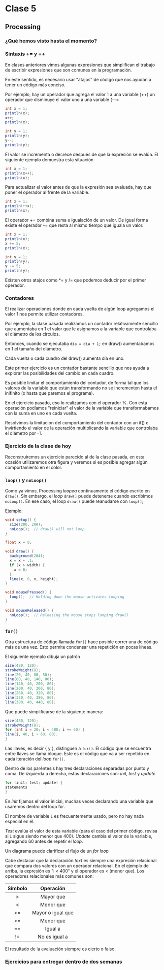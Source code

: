 # Clase 5

## Processing

### ¿Qué hemos visto hasta el momento? 

### Sintaxis += y ++

En clases anteriores vimos algunas expresiones que simplifican el trabajo de escribir expresiones que son comunes en la programación. 

En este sentido, es necesario usar "atajos" de código que nos ayudan a tener un código más conciso. 

Por ejemplo, hay un operador que agrega el valor 1 a una variable (++) un operador que disminuye el valor uno a una variable (--=

```java
int x = 1;
println(x);
x++;
println(x);
```

```java
int y = 1; 
println(y);
y--; 
println(y); 
```

El valor se incrementa o decrece después de que la expresión se evalúa. El siguiente ejemplo demuestra esta situación. 

```java
int x = 1;
println(x++);
println(x);
```

Para actualizar el valor antes de que la expresión sea evaluada, hay que poner el operador al frente de la variable. 

```java
int x = 1;
println(++x);
println(x); 
```

El operador += combina suma e igualación de un valor. De igual forma existe el operador -= que resta al mismo tiempo que iguala un valor. 

```java
int x = 1;
println(x);
x += 5;
println(x); 
```

```java
int y = 1;
println(y);
y -= 5;
println(y);
```

Existen otros atajos como *= y /= que podemos deducir por el primer operador. 


### Contadores 

El realizar operaciones donde en cada vuelta de algún loop agregamos el valor 1 nos permite utilizar contadores. 

Por ejemplo, la clase pasada realizamos un contador relativamente sencillo que aumentaba en 1 el valor que le asignamos a la variable que controlaba el diámetro de los círculos. 

Entonces, cuando se ejecutaba `dia = dia + 1;` en draw() aumentabamos en 1 el tamaño del diámetro. 

Cada vuelta o cada cuadro del draw() aumenta día en uno. 

Este primer ejercicio es un contador bastante sencillo que nos ayuda a explorar las posibilidades del cambio en cada cuadro. 

Es posible limitar el comportamiento del contador, de forma tal que los valores de la variable que están transformando no se incrementen hasta el inifinito (o hasta que paremos el programa).

En el ejercicio pasado, eso lo realizamos con el operador %. Con esta operación podíamos "reiniciar" el valor de la variable que transformabamos con la suma en uno en cada vuelta. 

Resolvimos la limitación del comportamiento del contador con un if() e invirtiendo el valor de la operación multiplicando la variable que controlaba el diámetro por -1.

### Ejercicio de la clase de hoy

Reconstruiremos un ejercicio parecido al de la clase pasada, en esta ocasión utilizaremos otra figura y veremos si es posible agregar algún comportamiento en el color. 

### `loop()` y `noLoop()`

Como ya vimos, Processing *loopea* continuamente el código escrito en `draw()`. Sin embargo, el *loop* `draw()` puede detenerse cuando escribimos `noLoop()`. En ese caso, el loop `draw()` puede reanudarse con `loop()`; 

Ejemplo: 

```java 
void setup() {
  size(200, 200);
  noLoop();  // draw() will not loop
}

float x = 0;

void draw() {
  background(204);
  x = x + .1;
  if (x > width) {
    x = 0;
  }
  line(x, 0, x, height); 
}

void mousePressed() {
  loop();  // Holding down the mouse activates looping
}

void mouseReleased() {
  noLoop();  // Releasing the mouse stops looping draw()
}
```

### `for()`

Otra estructura de código llamada `for()` hace posible correr una de código más de una vez. Esto permite condensar una repetición en pocas líneas. 

El siguiente ejemplo dibuja un patrón 

```java
size(480, 120);
strokeWeight(8);
line(20, 40, 80, 80);
line(80, 40, 140, 80);
line(140, 40, 200, 80);
line(200, 40, 260, 80);
line(260, 40, 320, 80);
line(320, 40, 380, 80);
line(380, 40, 440, 80);
```

Que puede simplificarse de la siguiente manera: 

```java
size(480, 120);
strokeWeight(8);
for (int i = 20; i < 400; i += 60) {
line(i, 40, i + 60, 80);
}
```

Las llaves, es decir { y }, distinguen a `for()`. El código que se encuentra entre llaves se llama bloque. Este es el código que va a ser repetido en cada iteración del *loop* `for()`. 

Dentro de los paréntesis hay tres declaraciones separadas por punto y coma. De izquierda a derecha, estas declaraciones son: *init, test* y *update*

```java
for (init; test; update) {
statements
}
```
En *init* fijamos el valor inicial, muchas veces declarando una variable que usaremos dentro del loop for. 

El nombre de variable `i` es frecuentemente usado, pero no hay nada especial en él. 

*Test* evalúa el valor de esta variable (para el caso del primer código, revisa si `i` sigue siendo menor que 400). *Update* cambia el valor de la variable, agregando 60 antes de repetir el *loop*.

Un diagrama puede clarificar el flujo de un *for loop* 

Cabe destacar que la declaración *text* es siempre una expresión relacional que compara dos valores con un operador relacional. En el ejemplo de arriba, la expresión es "i < 400" y el operador es < (menor que). Los operadores relacionales más comunes son: 

| Símbolo | Operación        |
|:-------:|:----------------:|
| >       | Mayor que        | 
| <       | Menor que        |
| >=      | Mayor o igual que|
| <=      | Menor que        |
| ==      | Igual a          |
| !=      | No es igual a    |

El resultado de la evaluación siempre es cierto o falso. 

### Ejercicios para entregar dentro de dos semanas 
